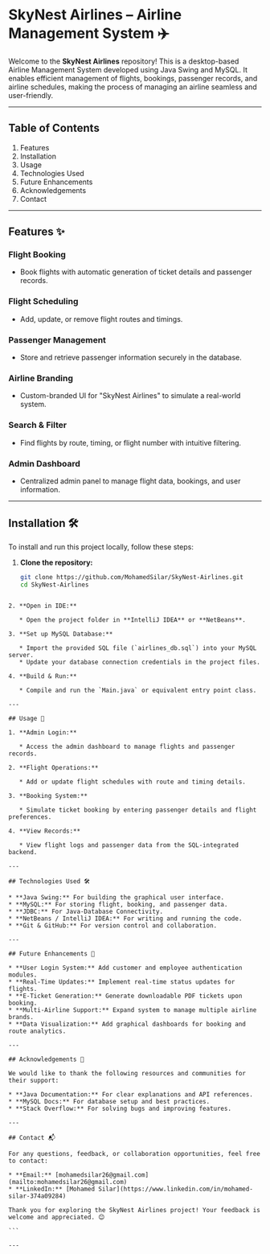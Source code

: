 # SkyNest Airlines – Airline Management System ✈️  
Welcome to the **SkyNest Airlines** repository! This is a desktop-based Airline Management System developed using Java Swing and MySQL. It enables efficient management of flights, bookings, passenger records, and airline schedules, making the process of managing an airline seamless and user-friendly.

---

## Table of Contents  
1. Features  
2. Installation  
3. Usage  
4. Technologies Used  
5. Future Enhancements  
6. Acknowledgements  
7. Contact  

---

## Features ✨  

### **Flight Booking**  
- Book flights with automatic generation of ticket details and passenger records.

### **Flight Scheduling**  
- Add, update, or remove flight routes and timings.

### **Passenger Management**  
- Store and retrieve passenger information securely in the database.

### **Airline Branding**  
- Custom-branded UI for "SkyNest Airlines" to simulate a real-world system.

### **Search & Filter**  
- Find flights by route, timing, or flight number with intuitive filtering.

### **Admin Dashboard**  
- Centralized admin panel to manage flight data, bookings, and user information.

---

## Installation 🛠️  

To install and run this project locally, follow these steps:

1. **Clone the repository:**  
   ```bash  
   git clone https://github.com/MohamedSilar/SkyNest-Airlines.git  
   cd SkyNest-Airlines  
````

2. **Open in IDE:**

   * Open the project folder in **IntelliJ IDEA** or **NetBeans**.

3. **Set up MySQL Database:**

   * Import the provided SQL file (`airlines_db.sql`) into your MySQL server.
   * Update your database connection credentials in the project files.

4. **Build & Run:**

   * Compile and run the `Main.java` or equivalent entry point class.

---

## Usage 🚀

1. **Admin Login:**

   * Access the admin dashboard to manage flights and passenger records.

2. **Flight Operations:**

   * Add or update flight schedules with route and timing details.

3. **Booking System:**

   * Simulate ticket booking by entering passenger details and flight preferences.

4. **View Records:**

   * View flight logs and passenger data from the SQL-integrated backend.

---

## Technologies Used 🛠️

* **Java Swing:** For building the graphical user interface.
* **MySQL:** For storing flight, booking, and passenger data.
* **JDBC:** For Java-Database Connectivity.
* **NetBeans / IntelliJ IDEA:** For writing and running the code.
* **Git & GitHub:** For version control and collaboration.

---

## Future Enhancements 🔮

* **User Login System:** Add customer and employee authentication modules.
* **Real-Time Updates:** Implement real-time status updates for flights.
* **E-Ticket Generation:** Generate downloadable PDF tickets upon booking.
* **Multi-Airline Support:** Expand system to manage multiple airline brands.
* **Data Visualization:** Add graphical dashboards for booking and route analytics.

---

## Acknowledgements 🙏

We would like to thank the following resources and communities for their support:

* **Java Documentation:** For clear explanations and API references.
* **MySQL Docs:** For database setup and best practices.
* **Stack Overflow:** For solving bugs and improving features.

---

## Contact 📬

For any questions, feedback, or collaboration opportunities, feel free to contact:

* **Email:** [mohamedsilar26@gmail.com](mailto:mohamedsilar26@gmail.com)
* **LinkedIn:** [Mohamed Silar](https://www.linkedin.com/in/mohamed-silar-374a09284)

Thank you for exploring the SkyNest Airlines project! Your feedback is welcome and appreciated. 😊

```

---
